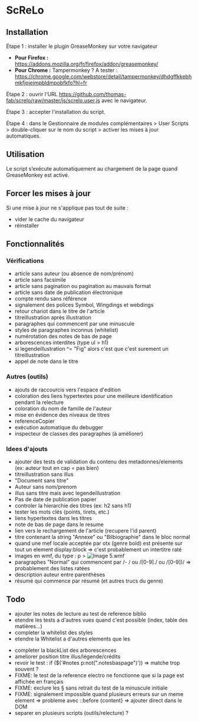ScReLo
======

## Installation

Étape 1 : installer le plugin GreaseMonkey sur votre navigateur

- **Pour Firefox :** https://addons.mozilla.org/fr/firefox/addon/greasemonkey/
- **Pour Chrome :** Tampermonkey ? A tester : https://chrome.google.com/webstore/detail/tampermonkey/dhdgffkkebhmkfjojejmpbldmpobfkfo?hl=fr

Étape 2 : ouvrir l'URL https://github.com/thomas-fab/screlo/raw/master/js/screlo.user.js avec le navigateur.

Étape 3 : accepter l'installation du script.

Étape 4 : dans le Gestionnaire de modules complémentaires > User Scripts > double-cliquer sur le nom du script > activer les mises à jour automatiques.

## Utilisation

Le script s’exécute automatiquement au chargement de la page quand GreaseMonkey est activé.

## Forcer les mises à jour

Si une mise à jour ne s'applique pas tout de suite :

* vider le cache du navigateur
* réinstaller

## Fonctionnalités 

### Vérifications
    
* article sans auteur (ou absence de nom/prénom)
* article sans facsimile
* article sans pagination ou pagination au mauvais format
* article sans date de publication électronique
* compte rendu sans référence
* signalement des polices Symbol, Wingdings et webdings
* retour chariot dans le titre de l'article
* titreillustration après illustration
* paragraphes qui commencent par une minuscule
* styles de paragraphes inconnus (whitelist)
* numérotation des notes de bas de page
* arborescences interdites (type ul > h1)
* si legendeillustration ^= "Fig" alors c'est que c'est surement un titreillustration
* appel de note dans le titre
	   
    
### Autres (outils)
       
* ajouts de raccourcis vers l'espace d'edition
* coloration des liens hypertextes pour une meilleure identification pendant la relecture
* coloration du nom de famille de l'auteur
* mise en évidence des niveaux de titres
* referenceCopier
* exécution automatique du debugger
* inspecteur de classes des paragraphes (à améliorer) 
		
### Idees d'ajouts
	
* ajouter des tests de validation du contenu des metadonnes/elements (ex: auteur tout en cap = pas bien)
* titreillustration sans illus
* "Document sans titre"
* Auteur sans nom/prenom
* illus sans titre mais avec legendeillustration
* Pas de date de publication papier	
* controler la hierarchie des titres (ex: h2 sans h1)
* tester les mots clés (points, tirets, etc.)
* liens hypertextes dans les titres
* note de bas de page dans le resume
* lien vers le rechargement de l'article (recupere l'id parent)
* titre contenant la string "Annexe" ou "Bilbiographie" dans le bloc normal
* quand une mef locale acceptée par otx (genre bold) est présente sur tout un element display:block => c'est probablement un intertitre raté
* images en wmf, du type : p > <img id="img-5.wmf" alt="Image 5.wmf" src="docannexe/image/776/img-5.wmf">
* paragraphes "Normal" qui commencent par /- / ou /[0-9]\./ ou /[0-9]\)/ => probablement des listes ratées
* description auteur entre parenthèses
* résumé qui commence par résumé (et autres trucs du genre)

## Todo
		
* ajouter les notes de lecture au test de reference biblio
* etendre les tests a d'autres vues quand c'est possible (index, table des matières...)
* completer la whitelist des styles
* etendre la Whitelist a d'autres elements que les <p>
* completer la blackList des arborescences
* ameliorer position titre illus/légende/crédits
* revoir le test : if ($('#notes p:not(".notesbaspage")')) => matche trop souvent ?
* FIXME: le test de la reference electro ne fonctionne que si la page est affichée en français
* FIXME: exclure les § sans retrait du test de la minuscule initiale
* FIXME: signalement impossible quand plusieurs erreurs sur un meme element => probleme avec ::before {content} => ajouter direct dans le DOM
* separer en plusieurs scripts (outils/relecture) ?